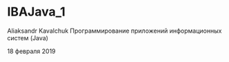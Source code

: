 # IBAJava_1
Aliaksandr Kavalchuk
Программирование приложений информационных систем (Java)

18 февраля 2019

